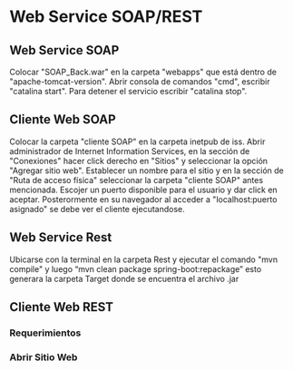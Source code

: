 # Web Service SOAP/REST 


## Web Service SOAP
Colocar "SOAP_Back.war" en la carpeta "webapps" que está dentro de "apache-tomcat-version". Abrir consola de comandos "cmd",
escribir "catalina start". Para detener el servicio escribir "catalina stop".

## Cliente Web SOAP
Colocar la carpeta "cliente SOAP" en la carpeta inetpub de iss. Abrir administrador de Internet Information Services,
en la sección de "Conexiones" hacer click derecho en "Sitios" y seleccionar la opción "Agregar sitio web". Establecer
un nombre para el sitio y en la sección de "Ruta de acceso física" seleccionar la carpeta "cliente SOAP" antes mencionada.
Escojer un puerto disponible para el usuario y dar click en aceptar.
Posterormente en su navegador al acceder a "localhost:puerto asignado" se debe ver el cliente ejecutandose.
## Web Service Rest
Ubicarse con la terminal en la carpeta Rest y ejecutar el comando "mvn compile"
y luego “mvn clean package spring-boot:repackage” esto generara la carpeta Target donde se encuentra el archivo .jar

## Cliente Web REST


### Requerimientos
### Abrir Sitio Web
